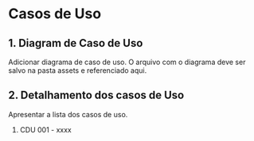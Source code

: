 # Casos de Uso
## 1. Diagram de Caso de Uso
Adicionar diagrama de caso de uso. O arquivo com o diagrama deve ser salvo na pasta assets e referenciado aqui.
## 2. Detalhamento dos casos de Uso
Apresentar a lista dos casos de uso. 

1. CDU 001 - xxxx
